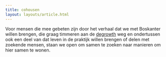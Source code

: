 ```yaml
---
title: cohousen
layout: layouts/article.html
---
```

Voor mensen die mee gebeten zijn door het verhaal dat we met Boskanter willen brengen, die graag timmeren aan de [degrowth](nl/boskanter/degrowth) weg en ondertussen ook een deel van dat leven in de praktijk willen brengen of delen met zoekende mensen, staan we open om samen te zoeken naar manieren om hier samen te wonen.
